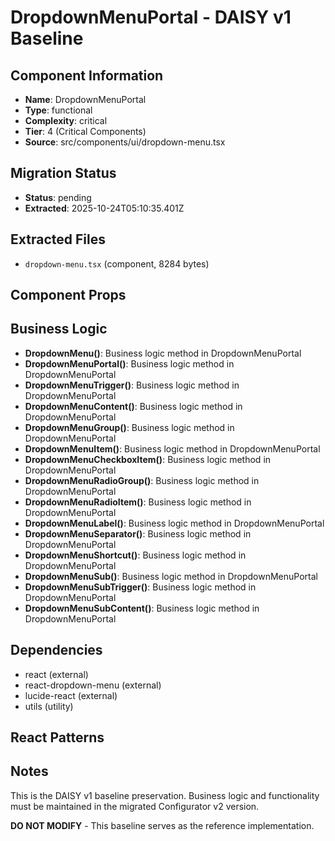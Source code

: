 # DropdownMenuPortal - DAISY v1 Baseline

## Component Information

- **Name**: DropdownMenuPortal
- **Type**: functional
- **Complexity**: critical
- **Tier**: 4 (Critical Components)
- **Source**: src/components/ui/dropdown-menu.tsx

## Migration Status

- **Status**: pending
- **Extracted**: 2025-10-24T05:10:35.401Z

## Extracted Files

- `dropdown-menu.tsx` (component, 8284 bytes)

## Component Props



## Business Logic

- **DropdownMenu()**: Business logic method in DropdownMenuPortal
- **DropdownMenuPortal()**: Business logic method in DropdownMenuPortal
- **DropdownMenuTrigger()**: Business logic method in DropdownMenuPortal
- **DropdownMenuContent()**: Business logic method in DropdownMenuPortal
- **DropdownMenuGroup()**: Business logic method in DropdownMenuPortal
- **DropdownMenuItem()**: Business logic method in DropdownMenuPortal
- **DropdownMenuCheckboxItem()**: Business logic method in DropdownMenuPortal
- **DropdownMenuRadioGroup()**: Business logic method in DropdownMenuPortal
- **DropdownMenuRadioItem()**: Business logic method in DropdownMenuPortal
- **DropdownMenuLabel()**: Business logic method in DropdownMenuPortal
- **DropdownMenuSeparator()**: Business logic method in DropdownMenuPortal
- **DropdownMenuShortcut()**: Business logic method in DropdownMenuPortal
- **DropdownMenuSub()**: Business logic method in DropdownMenuPortal
- **DropdownMenuSubTrigger()**: Business logic method in DropdownMenuPortal
- **DropdownMenuSubContent()**: Business logic method in DropdownMenuPortal

## Dependencies

- react (external)
- react-dropdown-menu (external)
- lucide-react (external)
- utils (utility)

## React Patterns



## Notes

This is the DAISY v1 baseline preservation. Business logic and functionality
must be maintained in the migrated Configurator v2 version.

**DO NOT MODIFY** - This baseline serves as the reference implementation.
